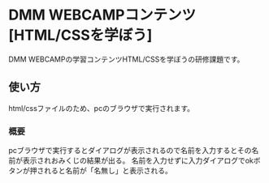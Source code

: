 # DMM WEBCAMPコンテンツ　[HTML/CSSを学ぼう]
DMM WEBCAMPの学習コンテンツHTML/CSSを学ぼうの研修課題です。
## 使い方
html/cssファイルのため、pcのブラウザで実行されます。
### 概要
pcブラウザで実行するとダイアログが表示されるので名前を入力するとその名前が表示されおみくじの結果が出る。
名前を入力せずに入力ダイアログでokボタンが押されると名前が「名無し」と表示される。
